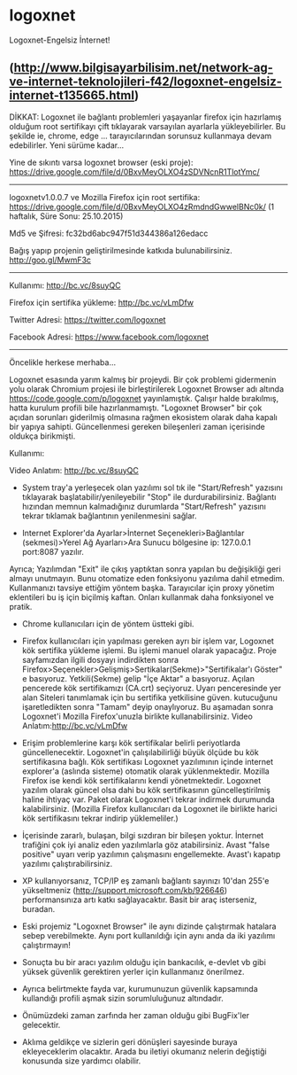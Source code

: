 # logoxnet
Logoxnet-Engelsiz İnternet!

(http://www.bilgisayarbilisim.net/network-ag-ve-internet-teknolojileri-f42/logoxnet-engelsiz-internet-t135665.html)
------------------------------

DİKKAT: Logoxnet ile bağlantı problemleri yaşayanlar firefox için hazırlamış olduğum root sertifikayı çift tıklayarak varsayılan ayarlarla yükleyebilirler. Bu şekilde ie, chrome, edge ... tarayıcılarından sorunsuz kullanmaya devam edebilirler. Yeni sürüme kadar...

Yine de sıkıntı varsa logoxnet browser (eski proje): https://drive.google.com/file/d/0BxvMeyOLXO4zSDVNcnR1TlotYmc/

-------------------------------
logoxnetv1.0.0.7 ve Mozilla Firefox için root sertifika: https://drive.google.com/file/d/0BxvMeyOLXO4zRmdndGwwelBNc0k/ 
(1 haftalık, Süre Sonu: 25.10.2015)

Md5 ve Şifresi: fc32bd6abc947f51d344386a126edacc


Bağış yapıp projenin geliştirilmesinde katkıda bulunabilirsiniz. http://goo.gl/MwmF3c

-----------------------------------------------


Kullanımı: http://bc.vc/8suyQC

Firefox için sertifika yükleme: http://bc.vc/vLmDfw

Twitter Adresi: https://twitter.com/logoxnet

Facebook Adresi: https://www.facebook.com/logoxnet

-----------------------------------------------

Öncelikle herkese merhaba... 

Logoxnet esasında yarım kalmış bir projeydi. Bir çok problemi gidermenin yolu olarak Chromium projesi ile birleştirilerek Logoxnet Browser adı altında https://code.google.com/p/logoxnet yayınlamıştık. Çalışır halde bırakılmış, hatta kurulum profili bile hazırlanmamıştı. "Logoxnet Browser" bir çok açıdan sorunları giderilmiş olmasına rağmen ekosistem olarak daha kapalı bir yapıya sahipti. Güncellenmesi gereken bileşenleri zaman içerisinde oldukça birikmişti.

Kullanımı:

Video Anlatım: http://bc.vc/8suyQC
* System tray'a yerleşecek olan yazılımı sol tık ile "Start/Refresh" yazısını tıklayarak başlatabilir/yenileyebilir "Stop" ile durdurabilirsiniz. Bağlantı hızından memnun kalmadığınız durumlarda "Start/Refresh" yazısını tekrar tıklamak bağlantının yenilenmesini sağlar.

* Internet Explorer'da Ayarlar>İnternet Seçenekleri>Bağlantılar (sekmesi)>Yerel Ağ Ayarları>Ara Sunucu bölgesine ip: 127.0.0.1 port:8087 yazılır.

Ayrıca;
Yazılımdan "Exit" ile çıkış yaptıktan sonra yapılan bu değişikliği geri almayı unutmayın. Bunu otomatize eden fonksiyonu yazılıma dahil etmedim. Kullanmanızı tavsiye ettiğim yöntem başka. Tarayıcılar için proxy yönetim eklentileri bu iş için biçilmiş kaftan. Onları kullanmak daha fonksiyonel ve pratik.

* Chrome kullanıcıları için de yöntem üstteki gibi.

* Firefox kullanıcıları için yapılması gereken ayrı bir işlem var, Logoxnet kök sertifika yükleme işlemi. Bu işlemi manuel olarak yapacağız. Proje sayfamızdan ilgili dosyayı indirdikten sonra Firefox>Seçenekler>Gelişmiş>Sertikalar(Sekme)>"Sertifikalar'ı Göster" e basıyoruz.
Yetkili(Sekme) gelip "İçe Aktar" a basıyoruz. Açılan pencerede kök sertifikamızı (CA.crt) seçiyoruz.
Uyarı penceresinde yer alan Siteleri tanımlamak için bu sertifika yetkilisine güven. kutucuğunu işaretledikten sonra "Tamam" deyip onaylıyoruz. Bu aşamadan sonra Logoxnet'i Mozilla Firefox'unuzla birlikte kullanabilirsiniz.
Video Anlatım:http://bc.vc/vLmDfw

* Erişim problemlerine karşı kök sertifikalar belirli periyotlarda güncellenecektir. Logoxnet'in çalışılabilirliği büyük ölçüde bu kök sertifikasına bağlı. Kök sertifikası Logoxnet yazılımının içinde internet explorer'a (aslında sisteme) otomatik olarak yüklenmektedir. Mozilla Firefox ise kendi kök sertifikalarını kendi yönetmektedir. Logoxnet yazılım olarak güncel olsa dahi bu kök sertifikasının güncelleştirilmiş haline ihtiyaç var. Paket olarak Logoxnet'i tekrar indirmek durumunda kalabilirsiniz. (Mozilla Firefox kullanıcıları da Logoxnet ile birlikte harici kök sertifikasını tekrar indirip yüklemeliler.)

* İçerisinde zararlı, bulaşan, bilgi sızdıran bir bileşen yoktur. İnternet trafiğini çok iyi analiz eden yazılımlarla göz atabilirsiniz. Avast "false positive" uyarı verip yazılımın çalışmasını engellemekte. Avast'ı kapatıp yazılımı çalıştırabilirsiniz.

* XP kullanıyorsanız, TCP/IP eş zamanlı bağlantı sayınızı 10'dan 255'e yükseltmeniz (http://support.microsoft.com/kb/926646)  performansınıza artı katkı sağlayacaktır. Basit bir araç isterseniz, buradan.

* Eski projemiz "Logoxnet Browser" ile aynı dizinde çalıştırmak hatalara sebep verebilmekte. Aynı port kullanıldığı için aynı anda da iki yazılımı çalıştırmayın!

* Sonuçta bu bir aracı yazılım olduğu için bankacılık, e-devlet vb gibi yüksek güvenlik gerektiren yerler için kullanmanız önerilmez.

* Ayrıca belirtmekte fayda var, kurumunuzun güvenlik kapsamında kullandığı profili aşmak sizin sorumluluğunuz altındadır.

* Önümüzdeki zaman zarfında her zaman olduğu gibi BugFix'ler gelecektir.

* Aklıma geldikçe ve sizlerin geri dönüşleri sayesinde buraya ekleyeceklerim olacaktır. Arada bu iletiyi okumanız nelerin değiştiği konusunda size yardımcı olabilir.
